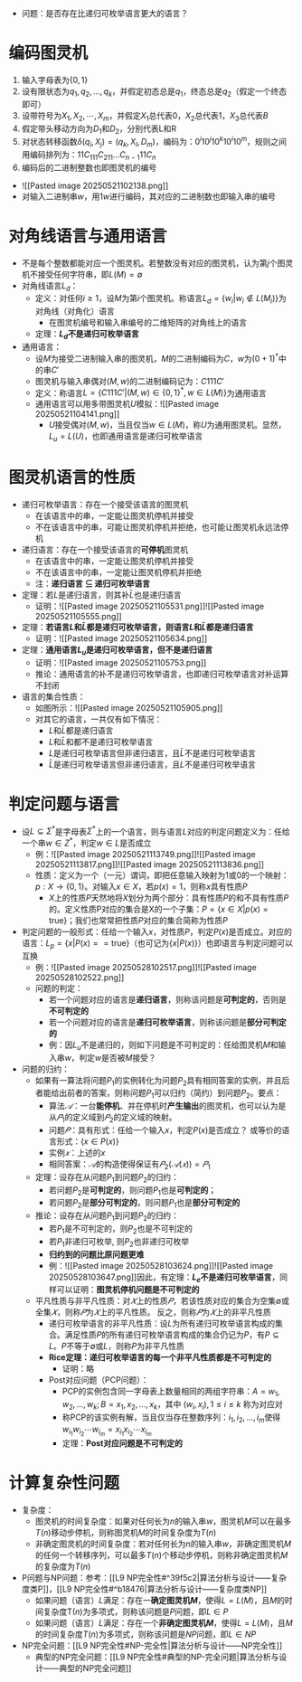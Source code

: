 - 问题：是否存在比递归可枚举语言更大的语言？
# 编码图灵机
1. 输入字母表为$\{0,1\}$
2. 设有限状态为$q_1,q_2,…,q_k$，并假定初态总是$q_1$，终态总是$q_2$（假定一个终态即可）
3. 设带符号为$X_1,X_2,\cdots,X_m$，并假定$X_1$总代表0，$X_2$总代表1，$X_3$总代表$B$
4. 假定带头移动方向为$D_1$和$D_2$，分别代表L和R
5. 对状态转移函数$\delta(q_i,X_j)=(q_k,X_l,D_m)$，编码为：$0^i10^j10^k10^i10^m$，规则之间用编码排列为：$11C_111C_211...C_{n-1}11C_n$
6. 编码后的二进制整数也即图灵机的编号
- ![[Pasted image 20250521102138.png]]
- 对输入二进制串$w$，用$1w$进行编码，其对应的二进制数也即输入串的编号
# 对角线语言与通用语言
- 不是每个整数都能对应一个图灵机。若整数没有对应的图灵机，认为第$j$个图灵机不接受任何字符串，即$L(M)=\emptyset$
- 对角线语言$L_d$：
	- 定义：对任何$i≥1$，设$M$为第$i$个图灵机。称语言$L_d=\{w_i|w_i\notin L(M_i)\}$为对角线（对角化）语言
		- 在图灵机编号和输入串编号的二维矩阵的对角线上的语言
	- 定理：**$L_d$不是递归可枚举语言**
- 通用语言：
	- 设$M$为接受二进制输入串的图灵机，$M$的二进制编码为$C$，$w$为$(0+1)^*$中的串$C'$
	- 图灵机与输入串偶对$(M,w)$的二进制编码记为：$C111C'$
	- 定义：称语言$L=\{C111C' |(M, w) ∈\{0,1\}^*,w\in L(M)\}$为通用语言
	- 通用语言可以用多带图灵机$U$模拟：![[Pasted image 20250521104141.png]]
		- $U$接受偶对$(M,w)$，当且仅当$w\in L(M)$，称$U$为通用图灵机。显然，$L_u=L(U)$，也即通用语言是递归可枚举语言
# 图灵机语言的性质
- 递归可枚举语言：存在一个接受该语言的图灵机
	- 在该语言中的串，一定能让图灵机停机并接受
	- 不在该语言中的串，可能让图灵机停机并拒绝，也可能让图灵机永远法停机
- 递归语言：存在一个接受该语言的**可停机**图灵机
	- 在该语言中的串，一定能让图灵机停机并接受
	- 不在该语言中的串，一定能让图灵机停机并拒绝
	- 注：**递归语言 $\subseteq$ 递归可枚举语言**
- 定理：若$L$是递归语言，则其补$\bar{L}$也是递归语言
	- 证明：![[Pasted image 20250521105531.png]]![[Pasted image 20250521105555.png]]
- 定理：**若语言$L$和$\bar L$都是递归可枚举语言，则语言$L$和$\bar L$都是递归语言**
	- 证明：![[Pasted image 20250521105634.png]]
- 定理：**通用语言$L_u$是递归可枚举语言，但不是递归语言**
	- 证明：![[Pasted image 20250521105753.png]]
	- 推论：通用语言的补不是递归可枚举语言，也即递归可枚举语言对补运算不封闭
- 语言的集合性质：
	- 如图所示：![[Pasted image 20250521105905.png]]
	- 对其它的语言，一共仅有如下情况：
		- $L$和$\bar L$都是递归语言
		- $L$和$\bar L$和都不是递归可枚举语言
		- $L$是递归可枚举语言但非递归语言，且$\bar L$不是递归可枚举语言
		- $\bar L$是递归可枚举语言但非递归语言，且$L$不是递归可枚举语言
# 判定问题与语言
- 设$L\subseteq \Sigma^*$是字母表$\Sigma^*$上的一个语言，则与语言$L$对应的判定问题定义为：任给一个串$w∈Z^*$，判定$w∈L$是否成立
	- 例：![[Pasted image 20250521113749.png]]![[Pasted image 20250521113817.png]]![[Pasted image 20250521113836.png]]
	- 性质：定义为一个（一元）谓词，即把任意输入映射为1或0的一个映射：$p: X\rightarrow\{0,1\}$。对输入$x\in X$，若$p(x)=1$，则称$x$具有性质$P$
		- $X$上的性质$P$天然地将$X$划分为两个部分：具有性质$P$的和不具有性质$P$的。定义性质P对应的集合是X的一个子集：$P=\{x \in X |p(x) = \text{true}\}$；我们也常常把性质$P$对应的集合简称为性质$P$
- 判定问题的一般形式：任给一个输入$x$，对性质$P$，判定$P(x)$是否成立。对应的语言：$L_p= \{x | P(x) == \text{true}\}$（也可记为$\{x|P(x)\}$）也即语言与判定问题可以互换
	- 例：![[Pasted image 20250528102517.png]]![[Pasted image 20250528102522.png]]
	- 问题的判定：
		- 若一个问题对应的语言是**递归语言**，则称该问题是**可判定的**，否则是**不可判定的**
		- 若一个问题对应的语言是**递归可枚举语言**，则称该问题是**部分可判定的**
		- 例：因$L_u$不是递归的，则如下问题是不可判定的：任给图灵机$M$和输入串$w$，判定$w$是否被$M$接受？ 
- 问题的归约：
	- 如果有一算法将问题$P_1$的实例转化为问题$P_2$具有相同答案的实例，并且后者能给出前者的答案，则称问题$P_1$可以归约（简约）到问题$P_2$。要点：
		- 算法$𝒜$：一台**能停机**、并在停机时**产生输出**的图灵机，也可以认为是从$𝑃_1$的定义域到$𝑃_2$的定义域的映射。
		- 问题$𝑃$：具有形式：任给一个输入$x$，判定$P(x)$是否成立？ 或等价的语言形式：$\{ x\in P(x) \}$ 
		- 实例$𝑥$：上述的$x$ 
		- 相同答案：$𝒜$的构造使得保证有$𝑃_2( 𝒜 (𝑥) ) =𝑃_1$
	- 定理：设存在从问题$P_1$到问题$P_2$的归约：
		- 若问题$P_2$是**可判定的**，则问题$P_1$也是**可判定的**；
		- 若问题$P_2$是**部分可判定的**，则问题$P_1$也是**部分可判定的**
	- 推论：设存在从问题$P_1$到问题$P_2$的归约：
		- 若$P_1$是不可判定的，则$P_2$也是不可判定的
		- 若$P_1$非递归可枚举, 则$P_2$也非递归可枚举
		- **归约到的问题比原问题更难**
		- 例：![[Pasted image 20250528103624.png]]![[Pasted image 20250528103647.png]]因此，有定理：**$L_e$不是递归可枚举语言**，同样可以证明：**图灵机停机问题是不可判定的**
	- 平凡性质与非平凡性质：对$𝑋$上的性质$𝑃$，若该性质对应的集合为空集$∅$或全集$𝑋$，则称$𝑃$为$𝑋$上的平凡性质。 反之，则称$𝑃$为$𝑋$上的非平凡性质
		- 递归可枚举语言的非平凡性质：设$L$为所有递归可枚举语言构成的集合。满足性质$P$的所有递归可枚举语言构成的集合仍记为$P$，有$P⊆ L$。$P$不等于$∅$或$L$，则称$P$为非平凡性质
		- **Rice定理：递归可枚举语言的每一个非平凡性质都是不可判定的**
			- 证明：略
		- Post对应问题（PCP问题）：
			- PCP的实例包含同一字母表上数量相同的两组字符串：$A = w_1 ,w_2 ,…,w_k;B = x_1 ,x_2 ,…,x_k$，其中 $(w_i, x_i) ,1≤ i ≤k$ 称为对应对
			- 称PCP的该实例有解，当且仅当存在整数序列：$i_1 , i_2 ,…, i_m$使得$w_{i_1} w_{i_2}\cdots w_{i_m}=x_{i_1} x_{i_2}\cdots x_{i_m}$
			- 定理：**Post对应问题是不可判定的**
# 计算复杂性问题
- 复杂度：
	- 图灵机的时间复杂度：如果对任何长为$n$的输入串$w$，图灵机$M$可以在最多$T(n)$移动步停机，则称图灵机$M$的时间复杂度为$T(n)$
	- 非确定图灵机的时间复杂度：若对任何长为$n$的输入串$w$，非确定图灵机$M$的任何一个转移序列，可以最多$T(n)$个移动步停机，则称非确定图灵机$M$的复杂度为$T(n)$
- P问题与NP问题：参考：[[L9 NP完全性#^39f5c2|算法分析与设计——复杂度类P]]，[[L9 NP完全性#^b18476|算法分析与设计——复杂度类NP]]
	- 如果问题（语言）$L$满足：存在一**确定图灵机$M$**，使得$L=L(M)$，且$M$的时间复杂度T$(n)$为多项式，则称该问题是$P$问题，即$L\in P$
	- 如果问题（语言）$L$满足：存在一个**非确定图灵机$M$**，使得$L=L(M)$，且$M$的时间复杂度$T(n)$为多项式，则称该问题是$NP$问题，即$L\in NP$
- NP完全问题：[[L9 NP完全性#NP-完全性|算法分析与设计——NP完全性]]
	- 典型的NP完全问题：[[L9 NP完全性#典型的NP-完全问题|算法分析与设计——典型的NP完全问题]]